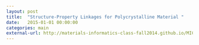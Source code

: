 ```yaml
---
layout: post
title:  "Structure-Property Linkages for Polycrystalline Material "
date:   2015-01-01 00:00:00
categories: main
external-url: http://materials-informatics-class-fall2014.github.io/MIC-Mg-PSLinkages/
---
```


